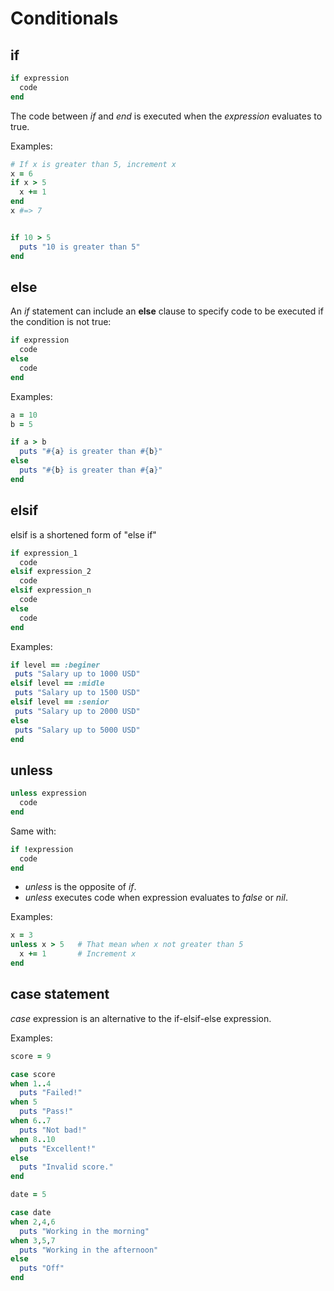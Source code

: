 # Conditionals

## if

```ruby
if expression 
  code
end
```
The code between *if* and *end* is executed when the *expression* evaluates to true.

Examples:
```ruby
# If x is greater than 5, increment x
x = 6 
if x > 5
  x += 1
end
x #=> 7


if 10 > 5
  puts "10 is greater than 5"
end
```

## else
An *if* statement can include an **else** clause to specify code to be executed if the condition is not true:

```ruby
if expression 
  code
else
  code
end
```

Examples:

```ruby
a = 10
b = 5

if a > b
  puts "#{a} is greater than #{b}"
else
  puts "#{b} is greater than #{a}"
end
```

## elsif
elsif is a shortened form of "else if"

```ruby
if expression_1
  code
elsif expression_2
  code
elsif expression_n
  code
else
  code
end
```

Examples:
```ruby
if level == :beginer
 puts "Salary up to 1000 USD"
elsif level == :midle
 puts "Salary up to 1500 USD"
elsif level == :senior
 puts "Salary up to 2000 USD"
else
 puts "Salary up to 5000 USD"
end
```

## unless

```ruby
unless expression 
  code
end
```
Same with:
```ruby
if !expression
  code  
end
```
- *unless* is the opposite of *if*. 
- *unless* executes code when expression evaluates to *false* or *nil*. 

Examples:
```ruby
x = 3
unless x > 5   # That mean when x not greater than 5
  x += 1       # Increment x
end
```


## case statement
*case* expression is an alternative to the if-elsif-else expression.

Examples:

```ruby
score = 9

case score
when 1..4
  puts "Failed!"
when 5
  puts "Pass!"
when 6..7
  puts "Not bad!"
when 8..10
  puts "Excellent!"
else
  puts "Invalid score."
end
```

```ruby
date = 5

case date
when 2,4,6
  puts "Working in the morning" 
when 3,5,7
  puts "Working in the afternoon"
else
  puts "Off" 
end
```
